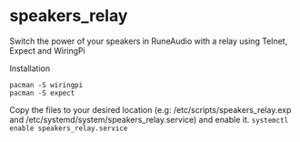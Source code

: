 # speakers_relay
Switch the power of your speakers in RuneAudio with a relay using Telnet, Expect and WiringPi

Installation
```
pacman -S wiringpi
pacman -S expect
```
Copy the files to your desired location (e.g: /etc/scripts/speakers_relay.exp and /etc/systemd/system/speakers_relay.service) and enable it.
`systemctl enable speakers_relay.service`

